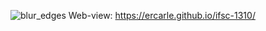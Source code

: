![blur_edges](https://github.com/user-attachments/assets/e7c07eff-efb3-440f-a611-5e0766037290)
Web-view: https://ercarle.github.io/ifsc-1310/
